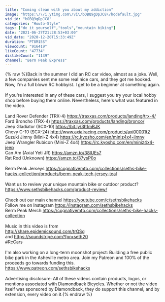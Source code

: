 ```yaml
---
title: "Coming clean with you about my addiction"
image: "https:\/\/i.ytimg.com\/vi\/bOBQ9gDpJC8\/hqdefault.jpg"
vid_id: "bOBQ9gDpJC8"
categories: "Howto-Style"
tags: ["do it yourself","tools","mountain biking"]
date: "2021-06-27T21:28:53+03:00"
vid_date: "2020-12-20T15:33:49Z"
duration: "PT8M15S"
viewcount: "916419"
likeCount: "47734"
dislikeCount: "1139"
channel: "Berm Peak Express"
---
```

{% raw %}Back in the summer I did an RC car video, almost as a joke. Well, a few companies sent me some real nice cars, and they got me hooked. Now, I'm a full blown RC hobbyist. I get to be a beginner at something again. <br /><br />If you're interested in any of these cars, I suggest you try your local hobby shop before buying them online. Nevertheless, here's what was featured in the video.<br /><br />Land Rover Defender (TRX-4) <a rel="nofollow" target="blank" href="https://traxxas.com/products/landing/trx-4/">https://traxxas.com/products/landing/trx-4/</a><br />Ford Broncho (TRX-4) <a rel="nofollow" target="blank" href="https://traxxas.com/products/landing/bronco/">https://traxxas.com/products/landing/bronco/</a><br />Jeep Gladiator (SCX-10) <a rel="nofollow" target="blank" href="https://bit.ly/3h1mBJK">https://bit.ly/3h1mBJK</a><br />Chevy C-10 (SCX-24) <a rel="nofollow" target="blank" href="http://www.axialracing.com/products/axi00001t2">http://www.axialracing.com/products/axi00001t2</a><br />Suzuki Jimny (Mini-Z 4x4) <a rel="nofollow" target="blank" href="https://rc.kyosho.com/en/miniz4x4-jimny">https://rc.kyosho.com/en/miniz4x4-jimny</a><br />Jeep Wrangler Rubicon (Mini-Z 4x4)  <a rel="nofollow" target="blank" href="https://rc.kyosho.com/en/miniz4x4-jeep">https://rc.kyosho.com/en/miniz4x4-jeep</a><br />Can Am (Axial Yeti JR) <a rel="nofollow" target="blank" href="https://amzn.to/38lUEs7">https://amzn.to/38lUEs7</a><br />Rat Rod (Unknown) <a rel="nofollow" target="blank" href="https://amzn.to/37ysP0o">https://amzn.to/37ysP0o</a><br /><br />Berm Peak Jerseys <a rel="nofollow" target="blank" href="https://cognativemtb.com/collections/seths-bike-hacks-collection/products/berm-peak-tech-jersey-teal">https://cognativemtb.com/collections/seths-bike-hacks-collection/products/berm-peak-tech-jersey-teal</a><br /><br />Want us to review your unique mountain bike or outdoor product? <a rel="nofollow" target="blank" href="https://www.sethsbikehacks.com/product-review/">https://www.sethsbikehacks.com/product-review/</a><br /><br />Check out our main channel <a rel="nofollow" target="blank" href="https://youtube.com/c/sethsbikehacks">https://youtube.com/c/sethsbikehacks</a><br />Follow me on Instagram <a rel="nofollow" target="blank" href="https://instagram.com/sethsbikehacks">https://instagram.com/sethsbikehacks</a><br />Berm Peak Merch <a rel="nofollow" target="blank" href="https://cognativemtb.com/collections/seths-bike-hacks-collection">https://cognativemtb.com/collections/seths-bike-hacks-collection</a><br /><br />Music in this video is from <br /><a rel="nofollow" target="blank" href="http://share.epidemicsound.com/trQSg">http://share.epidemicsound.com/trQSg</a><br />and <a rel="nofollow" target="blank" href="https://soundstripe.com?fpr=seth20">https://soundstripe.com?fpr=seth20</a><br />#RcCars<br /><br />I'm also working on a long-term moonshot project: Building a free public bike park in the Asheville metro area. Join my Patreon and 100% of the proceeds go towards funding this. <a rel="nofollow" target="blank" href="https://www.patreon.com/sethsbikehacks">https://www.patreon.com/sethsbikehacks</a><br /><br />Advertising disclosure: All of these videos contain products, logos, or mentions associated with Diamondback Bicycles. Whether or not the video itself was sponsored by Diamondback, they do support this channel, and by extension, every video on it.{% endraw %}
